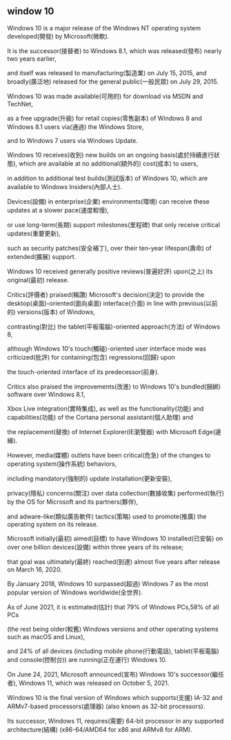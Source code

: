 ## window 10

Windows 10 is a major release of the Windows NT operating system developed(開發) by Microsoft(微軟).

It is the successor(接替者) to Windows 8.1, which was released(發布) nearly two years earlier,

and itself was released to manufacturing(製造業) on July 15, 2015, and broadly(廣泛地) released for the general public(一般民眾) on July 29, 2015.

Windows 10 was made available(可用的) for download via MSDN and TechNet,

as a free upgrade(升級) for retail copies(零售副本) of Windows 8 and Windows 8.1 users via(通過) the Windows Store,

and to Windows 7 users via Windows Update.

Windows 10 receives(收到) new builds on an ongoing basis(處於持續進行狀態), which are available at no additional(額外的) cost(成本) to users,

in addition to additional test builds(測試版本) of Windows 10, which are available to Windows Insiders(內部人士).

Devices(設備) in enterprise(企業) environments(環境) can receive these updates at a slower pace(速度較慢), 

or use long-term(長期) support milestones(里程碑) that only receive critical updates(重要更新),

such as security patches(安全補丁), over their ten-year lifespan(壽命) of extended(擴展) support.

Windows 10 received generally positive reviews(普遍好評) upon(之上) its original(最初) release.

Critics(評價者) praised(稱讚) Microsoft's decision(決定) to provide the desktop(桌面)-oriented(面向桌面) interface(介面) in line with previous(以前的) versions(版本) of Windows,

contrasting(對比) the tablet(平板電腦)-oriented approach(方法) of Windows 8,

although Windows 10's touch(觸碰)-oriented user interface mode was criticized(批評) for containing(包含) regressions(回歸) upon

the touch-oriented interface of its predecessor(前身).

Critics also praised the improvements(改進) to Windows 10's bundled(捆綁) software over Windows 8.1,

Xbox Live integration(實時集成), as well as the functionality(功能) and capabilities(功能) of the Cortana personal assistant(個人助理) and

the replacement(替換) of Internet Explorer(IE瀏覽器) with Microsoft Edge(邊緣).

However, media(媒體) outlets have been critical(危急) of the changes to operating system(操作系統) behaviors,

including mandatory(強制的) update installation(更新安裝), 

privacy(隱私) concerns(關注) over data collection(數據收集) performed(執行) by the OS for Microsoft and its partners(夥伴),

and adware-like(類似廣告軟件) tactics(策略) used to promote(推廣) the operating system on its release.

Microsoft initially(最初) aimed(目標) to have Windows 10 installed(已安裝) on over one billion devices(設備) within three years of its release;

 that goal was ultimately(最終) reached(到達) almost five years after release on March 16, 2020.

 By January 2018, Windows 10 surpassed(超過) Windows 7 as the most popular version of Windows worldwide(全世界).

 As of June 2021, it is estimated(估計) that 79% of Windows PCs,58% of all PCs
  
 (the rest being older(較舊) Windows versions and other operating systems such as macOS and Linux),

and 24% of all devices (including mobile phone(行動電話), tablet(平板電腦) and console(控制台)) are running(正在運行) Windows 10.

On June 24, 2021, Microsoft announced(宣布) Windows 10's successor(繼任者), Windows 11, which was released on October 5, 2021.

Windows 10 is the final version of Windows which supports(支援) IA-32 and ARMv7-based processors(處理器) (also known as 32-bit processors).

Its successor, Windows 11, requires(需要) 64-bit processor in any supported architecture(結構) (x86-64/AMD64 for x86 and ARMv8 for ARM).


